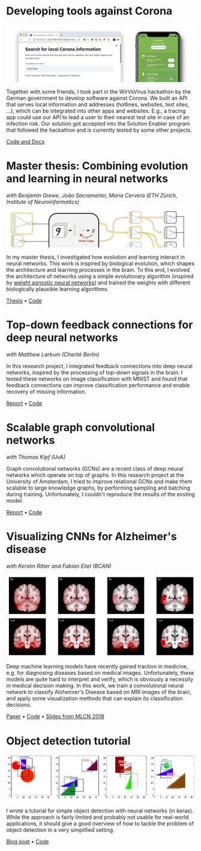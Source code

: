 # Developing tools against Corona

![](assets/images/local-api.png)

Together with some friends, I took part in the WirVsVirus hackathon by the German government to develop software against Corona. We built an API that serves local information and addresses (hotlines, websites, test sites, ...), which can be integrated into other apps and websites. E.g., a tracing app could use our API to lead a user to their nearest test site in case of an infection risk. Our solution got accepted into the Solution Enabler program that followed the hackathon and is currently tested by some other projects.

[Code and Docs](https://github.com/cotect/covid-local-api)


# Master thesis: Combining evolution and learning in neural networks

*with Benjamin Grewe, João Sacramento, Maria Cervera (ETH Zürich, Institute of Neuroinformatics)*

![](assets/images/master-thesis.png)

In my master thesis, I investigated how evolution and learning interact in neural networks. This work is inspired by biological evolution, which shapes the architecture and learning processes in the brain. To this end, I evolved the architecture of networks using a simple evolutionary algorithm (inspired by [weight agnostic neural networks](https://weightagnostic.github.io/)) and trained the weights with different biologically plausible learning algorithms. 

[Thesis](https://github.com/jrieke/evolution-learning/raw/master/master-thesis-johannes-rieke-final.pdf) • [Code](https://github.com/jrieke/evolution-learning)


# Top-down feedback connections for deep neural networks

*with Matthew Larkum (Charité Berlin)*

In this research project, I integrated feedback connections into deep neural networks, inspired by the processing of top-down signals in the brain. I tested these networks on image classification with MNIST and found that feedback connections can improve classification performance and enable recovery of missing information.

[Report](https://github.com/jrieke/feedback-nns/raw/master/report.pdf) • [Code](https://github.com/jrieke/feedback-nns)


# Scalable graph convolutional networks

*with Thomas Kipf (UvA)*

Graph convolutional networks (GCNs) are a recent class of deep neural networks which operate on top of graphs. In this research project at the University of Amsterdam, I tried to improve relational GCNs and make them scalable to large knowledge graphs, by performing sampling and batching during training. Unfortunately, I couldn't reproduce the results of the exsting model. 

[Report](https://github.com/jrieke/sampled-rgcn/raw/master/report.pdf) • [Code](https://github.com/jrieke/sampled-rgcn)


# Visualizing CNNs for Alzheimer's disease

*with Kerstin Ritter and Fabian Eitel (BCAN)*

![](assets/images/mri-alzheimer.png)

Deep machine learning models have recently gained traction in medicine, e.g. for diagnosing diseases based on medical images. Unfortunately, these models are quite hard to interpret and verify, which is obviously a necessity in medical decision making. In this work, we train a convolutional neural network to classify Alzheimer's Disease based on MRI images of the brain, and apply some visualization methods that can explain its classification decisions.

[Paper](https://arxiv.org/abs/1808.02874) • [Code](https://github.com/jrieke/cnn-interpretability) • [Slides from MLCN 2018](https://drive.google.com/file/d/1EKHvlWq4_-NC7HQPAbZc_ZaeNZMTQwgh/view)


# Object detection tutorial

![](assets/images/object-detection.png)

I wrote a tutorial for simple object detection with neural networks (in keras). While the approach is fairly limited and probably not usable for real-world applications, it should give a good overview of how to tackle the problem of object detection in a very simplified setting.  

[Blog post](https://towardsdatascience.com/object-detection-with-neural-networks-a4e2c46b4491) • [Code](https://github.com/jrieke/shape-detection)
